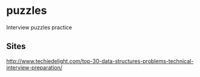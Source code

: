 # puzzles
Interview puzzles practice

## Sites
http://www.techiedelight.com/top-30-data-structures-problems-technical-interview-preparation/

